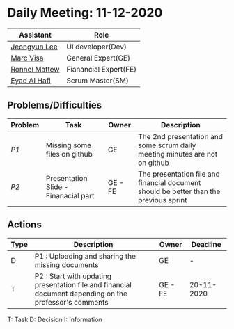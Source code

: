 # Daily Meeting: 11-12-2020

| Assistant  | Role  |  
|---|---|
|[Jeongyun Lee](https://github.com/jy-977) |UI developer(Dev)|
|[Marc Visa](https://github.com/mvp17) | General Expert(GE)|   
|[Ronnel Mattew](https://github.com/ron7858) | Fianancial Expert(FE) |  
|[Eyad Al Hafi](https://github.com/eyadfhafi) | Scrum Master(SM) |  

## Problems/Difficulties
| Problem  | Task  | Owner | Description |
|---|---|---|---|
| _P1_ | Missing some files on github | GE | The 2nd presentation and some scrum daily meeting minutes are not on github|
| _P2_ | Presentation Slide - Finanacial part| GE - FE | The presentation file and financial document should be better than the previous sprint|



## Actions
| Type  | Description  | Owner | Deadline |
|---|---|---|---|
| D | P1 : Uploading and sharing the missing documents | GE| - |
| T | P2 : Start with updating presentation file and financial document depending on the professor's comments| GE - FE| 20-11-2020 |

T: Task
D: Decision
I: Information
